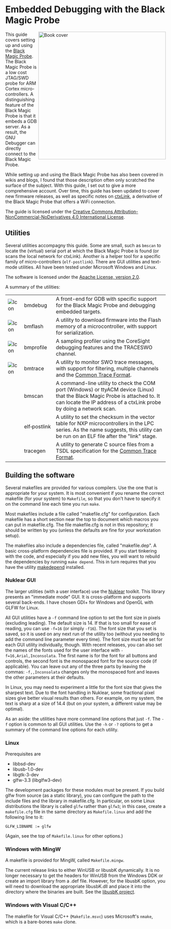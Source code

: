 # Embedded Debugging with the Black Magic Probe
<img src="https://www.compuphase.com/electronics/blackmagicprobe-book.jpg" alt="Book cover" width="400" align="right">
This guide covers setting up and using the <a href="https://github.com/blackmagic-debug/blackmagic/">Black Magic Probe</a>. The Black Magic Probe is a low cost JTAG/SWD probe for ARM Cortex micro-controllers. A distinguishing feature of the Black Magic Probe is that it embeds a GDB server. As a result, the GNU Debugger can directly connect to the Black Magic Probe.<br>

While setting up and using the Black Magic Probe has also been covered in wikis and blogs, I found that those description often only scratched the surface of the subject. With this guide, I set out to give a more comprehensive account. Over time, this guide has been updated to cover new firmware releases, as well as specific notes on [ctxLink](http://www.sidprice.com/ctxlink/), a derivative of the Black Magic Probe that offers a WiFi connection.

The guide is licensed under the [Creative Commons Attribution-NonCommercial-NoDerivatives 4.0 International License](https://creativecommons.org/licenses/by-nc-nd/4.0/).
## Utilities
Several utilities accompagny this guide. Some are small, such as `bmscan` to locate the (virtual) serial port at which the Black Magic Probe is found (or scans the local network for ctxLink). Another is a helper tool for a specific family of micro-controllers (`elf-postlink`). There are GUI utilities and text-mode utilities. All have been tested under Microsoft Windows and Linux.

The software is licensed under the [Apache License, version 2.0](https://www.apache.org/licenses/LICENSE-2.0).

A summary of the utilities:
<table>
<tr>
<td> <img src="https://www.compuphase.com/electronics/icon_debug_64.png" alt="Icon">    </td><td> bmdebug      </td><td> A front-end for GDB with specific support for the Black Magic Probe and debugging embedded targets. </td>
</tr><tr>
<td> <img src="https://www.compuphase.com/electronics/icon_download_64.png" alt="Icon"> </td><td> bmflash      </td><td> A utility to download firmware into the Flash memory of a microcontroller, with support for serialization. </td>
</tr><tr>
<td> <img src="https://www.compuphase.com/electronics/icon_profile_64.png" alt="Icon">  </td><td> bmprofile    </td><td> A sampling profiler using the CoreSight debugging features and the TRACESWO channel. </td>
</tr><tr>
<td> <img src="https://www.compuphase.com/electronics/icon_trace_64.png" alt="Icon">    </td><td> bmtrace      </td><td> A utility to monitor SWO trace messages, with support for filtering, multiple channels and the <a href="https://diamon.org/ctf/">Common Trace Format</a>. </td>
</tr><tr>
<td>                                                                                    </td><td> bmscan       </td><td> A command-line utility to check the COM port (Windows) or ttyACM device (Linux) that the Black Magic Probe is attached to. It can locate the IP address of a ctxLink probe by doing a network scan. </td>
</tr><tr>
<td>                                                                                    </td><td> elf&#x2011;postlink </td><td> A utility to set the checksum in the vector table for NXP microcontrollers in the LPC series. As the name suggests, this utility can be run on an ELF file after the "link" stage. </td>
</tr><tr>
<td>                                                                                    </td><td> tracegen     </td><td> A utility to generate C source files from a TSDL specification for the <a href="https://diamon.org/ctf/">Common Trace Format</a>. </td>
</tr>
</table>

## Building the software
Several makefiles are provided for various compilers. Use the one that is appropriate for your system. It is most convenient if you rename the correct makefile (for your system) to `Makefile`, so that you don't have to specify it on the command line each time you run `make`.

Most makefiles include a file called "makefile.cfg" for configuration. Each makefile has a short section near the top to document which macros you can put in makefile.cfg. The file makefile.cfg is not in this repository; it should be written by you (unless the defaults are fine for your workstation setup).

The makefiles also include a dependencies file, called "makefile.dep". A basic cross-platform dependencies file is provided. If you start tinkering with the code, and especially if you add new files, you will want to rebuild the dependencies by running `make depend`. This in turn requires that you have the utility [makedepend](https://github.com/compuphase/makedepend) installed.
### Nuklear GUI
The larger utilities (with a user interface) use the [Nuklear](https://github.com/Immediate-Mode-UI/Nuklear) toolkit. This library presents an "immediate mode" GUI. It is cross-platform and supports several back-ends. I have chosen GDI+ for Windows and OpenGL with GLFW for Linux.

All GUI utilities have a `-f` command line option to set the font size in pixels (excluding leading). The default size is 14. If that is too small for ease of reading, you can use `-f=16` (or simply `-f16`). The font size that you set is saved, so it is used on any next run of the utility too (without you needing to add the command line parameter every time). The font size must be set for each GUI utility individually, though. With recent releases, you can also set the names of the fonts used for the user interface with `-f=16,Arial,Inconsolata`. The first name is for the font for all buttons and controls, the second font is the monospaced font for the source code (if applicable). You can leave out any of the three parts by leaving the commas: `-f,,Inconsolata` changes only the monospaced font and leaves the other parameters at their defaults.

In Linux, you may need to experiment a little for the font size that gives the sharpest text. Due to the font handling in Nuklear, some fractional pixel sizes give better visual results than others. For example, on my system, the text is sharp at a size of 14.4 (but on your system, a different value may be optimal).

As an aside: the utilities have more command line options that just `-f`. The `-f` option is common to all GUI utilities. Use the `-h` or `-?` options to get a summary of the command line options for each utility.
### Linux
Prerequisites are
* libbsd-dev
* libusb-1.0-dev
* libgtk-3-dev
* glfw-3.3 (libglfw3-dev)

The development packages for these modules must be present. If you build glfw from source (as a static library), you can configure the path to the include files and the library in makefile.cfg. In particular, on some Linux distributions the library is called `glfw` rather than `glfw3`; in this case, create a `makefile.cfg` file in the same directory as `Makefile.linux` and add the following line to it:
```
GLFW_LIBNAME := glfw
```
(Again, see the top of `Makefile.linux` for other options.)
### Windows with MingW
A makefile is provided for MingW, called `Makefile.mingw`.

The current release links to either WinUSB or libusbK dynamically. It is no longer necessary to get the headers for WinUSB from the Windows DDK or create an import library from a .def file. However, for the libusbK option, you will need to download the appropriate libusbK.dll and place it into the directory where the binaries are built. See the [libusbK project](https://sourceforge.net/projects/libusbk/).

### Windows with Visual C/C++
The makefile for Visual C/C++ (`Makefile.msvc`) uses Microsoft's `nmake`, which is a bare-bones `make` clone.
